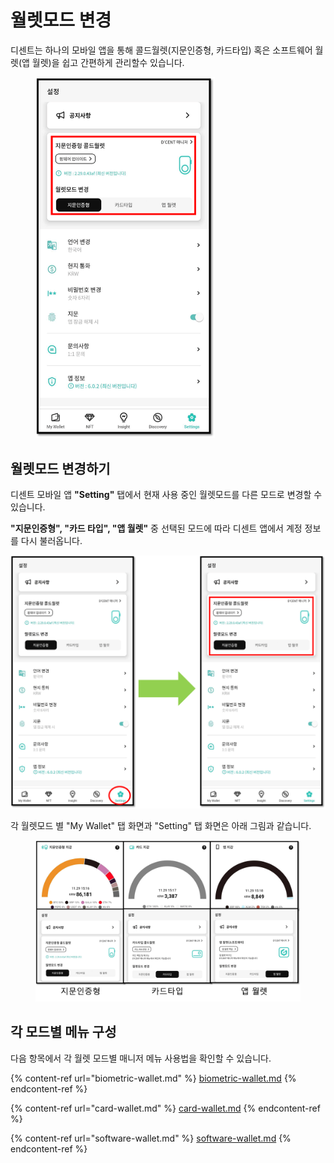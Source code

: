 # 월렛모드 변경

디센트는 하나의 모바일 앱을 통해 콜드월렛(지문인증형, 카드타입) 혹은 소프트웨어 월렛(앱 월렛)을 쉽고 간편하게 관리할수 있습니다.

<div align="left">

<figure><img src="../../../.gitbook/assets/Setting-08.png" alt="" width="287"><figcaption></figcaption></figure>

</div>

## 월렛모드 변경하기 <a href="#wallet-mode" id="wallet-mode"></a>

디센트 모바일 앱 **"Setting"** 탭에서 현재 사용 중인 월렛모드를 다른 모드로 변경할 수 있습니다.

**"지문인증형", "카드 타입", "앱 월렛"** 중 선택된 모드에 따라 디센트 앱에서 계정 정보를 다시 불러옵니다.

<div align="left">

<img src="../../../.gitbook/assets/Setting-09.png" alt="">

</div>

각 월렛모드 별 "My Wallet" 탭 화면과 "Setting" 탭 화면은 아래 그림과 같습니다.

<figure><img src="../../../.gitbook/assets/Setting-10.png" alt=""><figcaption></figcaption></figure>

## 각 모드별 메뉴 구성

다음 항목에서 각 월렛 모드별 매니저 메뉴 사용법을 확인할 수 있습니다.

{% content-ref url="biometric-wallet.md" %}
[biometric-wallet.md](biometric-wallet.md)
{% endcontent-ref %}

{% content-ref url="card-wallet.md" %}
[card-wallet.md](card-wallet.md)
{% endcontent-ref %}

{% content-ref url="software-wallet.md" %}
[software-wallet.md](software-wallet.md)
{% endcontent-ref %}

